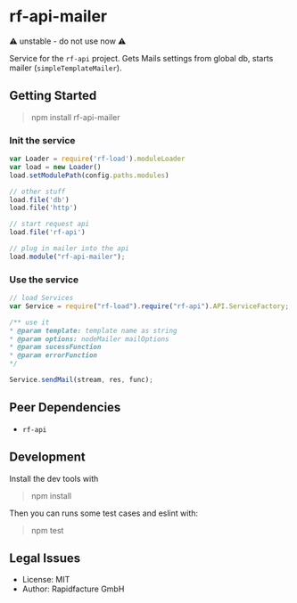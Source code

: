 # rf-api-mailer

⚠ unstable - do not use now ⚠

Service for the `rf-api` project. Gets Mails settings from global db, starts mailer (`simpleTemplateMailer`).


## Getting Started

> npm install rf-api-mailer

### Init the service


```js
var Loader = require('rf-load').moduleLoader
var load = new Loader()
load.setModulePath(config.paths.modules)

// other stuff
load.file('db')
load.file('http')

// start request api
load.file('rf-api')

// plug in mailer into the api
load.module("rf-api-mailer");

```


### Use the service
```js
// load Services
var Service = require("rf-load").require("rf-api").API.ServiceFactory;

/** use it
* @param template: template name as string
* @param options: nodeMailer mailOptions
* @param sucessFunction
* @param errorFunction
*/

Service.sendMail(stream, res, func);
```

## Peer Dependencies
* `rf-api`


## Development

Install the dev tools with

> npm install

Then you can runs some test cases and eslint with:

> npm test


## Legal Issues
* License: MIT
* Author: Rapidfacture GmbH
